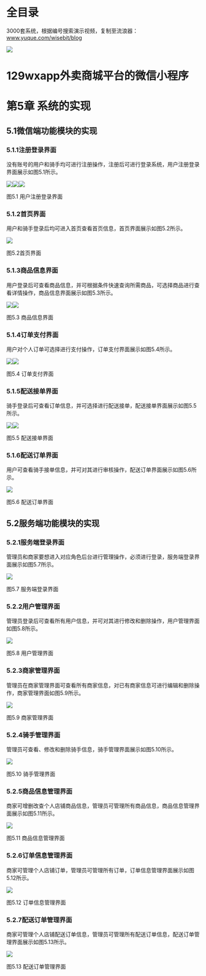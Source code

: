 # 全目录

3000套系统，根据编号搜索演示视频，复制至流浪器：www.yuque.com/wisebit/blog


![](https://bitwise.oss-cn-heyuan.aliyuncs.com/2024/11/06/qq_wechat.png)
# 129wxapp外卖商城平台的微信小程序

# 第5章 系统的实现
## 5.1微信端功能模块的实现
### 5.1.1注册登录界面
没有账号的用户和骑手均可进行注册操作，注册后可进行登录系统，用户注册登录界面展示如图5.1所示。

![](/md/blog.018.png)![](/md/blog.019.png)![](/md/blog.020.png)

图5.1 用户注册登录界面
### 5.1.2首页界面
用户和骑手登录后均可进入首页查看首页信息，首页界面展示如图5.2所示。

![](/md/blog.021.png)

图5.2首页界面
### 5.1.3商品信息界面
用户登录后可查看商品信息，并可根据条件快速查询所需商品，可选择商品进行查看详情操作，商品信息界面展示如图5.3所示。

![](/md/blog.022.png)![](/md/blog.023.png)

图5.3 商品信息界面
### 5.1.4订单支付界面
用户对个人订单可选择进行支付操作，订单支付界面展示如图5.4所示。

![](/md/blog.024.png)![](/md/blog.025.png)

图5.4 订单支付界面
### 5.1.5配送接单界面
骑手登录后可查看订单信息，并可选择进行配送接单，配送接单界面展示如图5.5所示。

![](/md/blog.026.png)![](/md/blog.027.png)

图5.5  配送接单界面
### 5.1.6配送订单界面
用户可查看骑手接单信息，并可对其进行审核操作，配送订单界面展示如图5.6所示。

![](/md/blog.028.png)

图5.6 配送订单界面
## 5.2服务端功能模块的实现
### 5.2.1服务端登录界面
管理员和商家要想进入对应角色后台进行管理操作，必须进行登录，服务端登录界面展示如图5.7所示。

![](/md/blog.029.png)

图5.7 服务端登录界面
### 5.2.2用户管理界面
管理员登录后可查看所有用户信息，并可对其进行修改和删除操作，用户管理界面如图5.8所示。

![](/md/blog.030.png)

图5.8 用户管理界面
### 5.2.3商家管理界面
管理员在商家管理界面可查看所有商家信息，对已有商家信息可进行编辑和删除操作，商家管理界面如图5.9所示。

![](/md/blog.031.png)

图5.9  商家管理界面
### 5.2.4骑手管理界面
管理员可查看、修改和删除骑手信息，骑手管理界面展示如图5.10所示。

![](/md/blog.032.png)

图5.10 骑手管理界面
### 5.2.5商品信息管理界面
商家可增删改查个人店铺商品信息，管理员可管理所有商品信息，商品信息管理界面展示如图5.11所示。

![](/md/blog.033.png)

图5.11 商品信息管理界面
### 5.2.6订单信息管理界面
商家可管理个人店铺订单，管理员可管理所有订单，订单信息管理界面展示如图5.12所示。

![](/md/blog.034.png)

图5.12  订单信息管理界面
### 5.2.7配送订单管理界面
商家可管理个人店铺配送订单信息，管理员可管理所有配送订单信息，配送订单管理界面展示如图5.13所示。

![](/md/blog.035.png)

图5.13 配送订单管理界面







